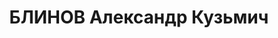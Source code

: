 ---
title: БЛИНОВ Александр Кузьмич
description: "1900 р. н., кол. с. Хохлачі Владимирського р-ну Івановської губ., теп.\
  \ РФ, прож. м. Вінниця, росіянин, із селян, чл. ВКП(б), директор кінофототресту,\
  \ одруж. \n  Арешт. 12.07.1937. Звинувач. за ст. 54-7, 8, 11 КК УРСР. За вироком\
  \ Верховного суду СРСР розстріляний 24.11.1937. \n  Реабіл. 06.03.1958."
---